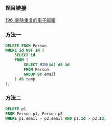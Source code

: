 ### 题目链接
[196. 删除重复的电子邮箱](https://leetcode.cn/problems/delete-duplicate-emails)

### 方法一
```SQL
DELETE FROM Person
WHERE id NOT IN (
    SELECT id
    FROM (
        SELECT MIN(id) AS id
        FROM Person
        GROUP BY email
    ) AS temp
);
```

### 方法二
```SQL
DELETE p1
FROM Person p1, Person p2
WHERE p1.email = p2.email AND p1.Id > p2.Id;
```